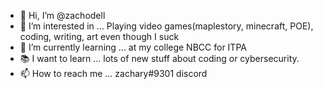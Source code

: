 - 👋 Hi, I’m @zachodell
- 👀 I’m interested in ... Playing video games(maplestory, minecraft, POE), coding, writing, art even though I suck
- 🌱 I’m currently learning ... at my college NBCC for ITPA
- 📚 I want to learn ... lots of new stuff about coding or cybersecurity.
- 📫 How to reach me ... zachary#9301 discord

<!---
zachodell/zachodell is a ✨ special ✨ repository because its `README.md` (this file) appears on your GitHub profile.
You can click the Preview link to take a look at your changes.
--->
